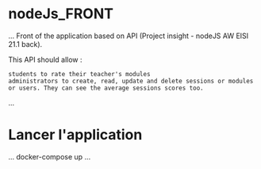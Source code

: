 # nodeJs_FRONT
...
Front of the application based on API (Project insight - nodeJS AW EISI 21.1 back).

This API should allow :

    students to rate their teacher's modules
    administrators to create, read, update and delete sessions or modules or users. They can see the average sessions scores too.
...
# Lancer l'application 
...
docker-compose up
...